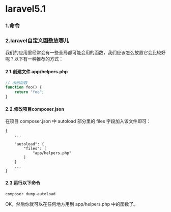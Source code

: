 # laravel5.1

### 1.命令

### 2.laravel自定义函数放哪儿
我们的应用里经常会有一些全局都可能会用的函数，我们应该怎么放置它会比较好呢？以下有一种推荐的方式：

#### 2.1.创建文件 app/helpers.php

```php
// 示例函数
function foo() {
    return "foo";
}

```

#### 2.2.修改项目composer.json
在项目 composer.json 中 autoload 部分里的 files 字段加入该文件即可：

```
{
    ...

    "autoload": {
        "files": [
            "app/helpers.php"
        ]
    }
    ...
}

```

#### 2.3 运行以下命令

```bash
composer dump-autoload
```

OK，然后你就可以在任何地方用到 app/helpers.php 中的函数了。


